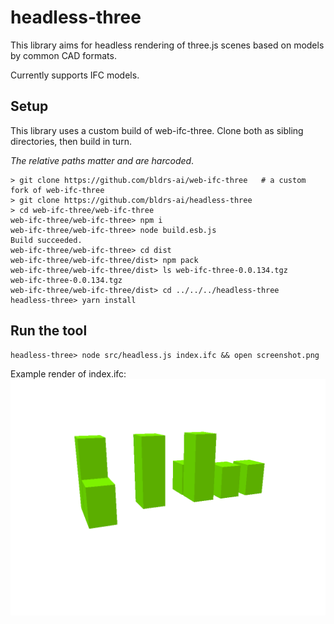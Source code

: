 # headless-three
This library aims for headless rendering of three.js scenes based on models by common CAD formats.

Currently supports IFC models.

## Setup
This library uses a custom build of web-ifc-three.  Clone both as sibling directories, then build in turn.

*The relative paths matter and are harcoded*.
```
> git clone https://github.com/bldrs-ai/web-ifc-three   # a custom fork of web-ifc-three
> git clone https://github.com/bldrs-ai/headless-three
> cd web-ifc-three/web-ifc-three
web-ifc-three/web-ifc-three> npm i
web-ifc-three/web-ifc-three> node build.esb.js
Build succeeded.
web-ifc-three/web-ifc-three> cd dist
web-ifc-three/web-ifc-three/dist> npm pack
web-ifc-three/web-ifc-three/dist> ls web-ifc-three-0.0.134.tgz
web-ifc-three-0.0.134.tgz
web-ifc-three/web-ifc-three/dist> cd ../../../headless-three
headless-three> yarn install
```

## Run the tool
```
headless-three> node src/headless.js index.ifc && open screenshot.png
```

Example render of index.ifc:
![index.ifc rendered to screenshot.png](https://github.com/bldrs-ai/headless-three/blob/main/screenshot.png)
